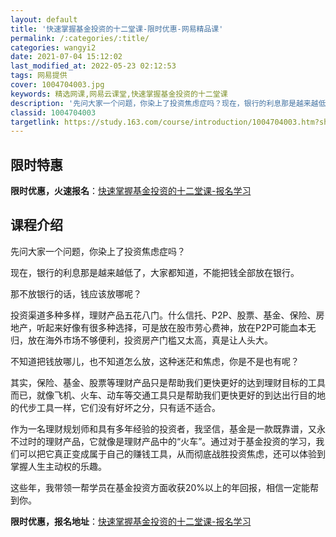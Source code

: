 ```yaml
---
layout: default
title: '快速掌握基金投资的十二堂课-限时优惠-网易精品课'
permalink: /:categories/:title/
categories: wangyi2
date: 2021-07-04 15:12:02
last_modified_at: 2022-05-23 02:12:53
tags: 网易提供
cover: 1004704003.jpg
keywords: 精选网课,网易云课堂,快速掌握基金投资的十二堂课
description: '先问大家一个问题，你染上了投资焦虑症吗？现在，银行的利息那是越来越低了，大家都知道，不能把钱全部放在银行。那不放银行的话'
classid: 1004704003
targetlink: https://study.163.com/course/introduction/1004704003.htm?share=1&shareId=1025206652&utm_campaign=share&utm_medium=iphoneShare&utm_source=&utm_u=1025206652
---
```


## 限时特惠

**限时优惠，火速报名**：[快速掌握基金投资的十二堂课-报名学习](https://study.163.com/course/introduction/1004704003.htm?share=1&shareId=1025206652&utm_campaign=share&utm_medium=iphoneShare&utm_source=&utm_u=1025206652)

## 课程介绍

先问大家一个问题，你染上了投资焦虑症吗？



现在，银行的利息那是越来越低了，大家都知道，不能把钱全部放在银行。



那不放银行的话，钱应该放哪呢？



投资渠道多种多样，理财产品五花八门。什么信托、P2P、股票、基金、保险、房地产，听起来好像有很多种选择，可是放在股市劳心费神，放在P2P可能血本无归，放在海外市场不够便利，投资房产门槛又太高，真是让人头大。



不知道把钱放哪儿，也不知道怎么放，这种迷茫和焦虑，你是不是也有呢？



其实，保险、基金、股票等理财产品只是帮助我们更快更好的达到理财目标的工具而已，就像飞机、火车、动车等交通工具只是帮助我们更快更好的到达出行目的地的代步工具一样，它们没有好坏之分，只有适不适合。



作为一名理财规划师和具有多年经验的投资者，我坚信，基金是一款既靠谱，又永不过时的理财产品，它就像是理财产品中的“火车”。通过对于基金投资的学习，我们可以把它真正变成属于自己的赚钱工具，从而彻底战胜投资焦虑，还可以体验到掌握人生主动权的乐趣。



这些年，我带领一帮学员在基金投资方面收获20%以上的年回报，相信一定能帮到你。

**限时优惠，报名地址**：[快速掌握基金投资的十二堂课-报名学习](https://study.163.com/course/introduction/1004704003.htm?share=1&shareId=1025206652&utm_campaign=share&utm_medium=iphoneShare&utm_source=&utm_u=1025206652)

